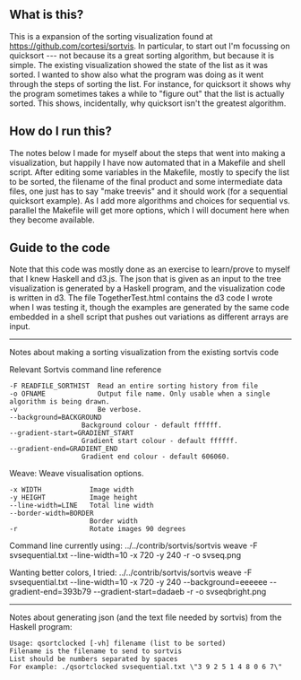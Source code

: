 What is this?
------------

This is a expansion of the sorting visualization found at https://github.com/cortesi/sortvis. In particular, to start out I'm focussing on quicksort --- not because its a great sorting algorithm, but because it is simple. The existing visualization showed the state of the list as it was sorted. I wanted to show also what the program was doing as it went through the steps of sorting the list. For instance, for quicksort it shows why the program sometimes takes a while to "figure out" that the list is actually sorted. This shows, incidentally, why quicksort isn't the greatest algorithm. 

How do I run this?
------------------

The notes below I made for myself about the steps that went into making a visualization, but happily I have now automated that in a Makefile and shell script. After editing some variables in the Makefile, mostly to specify the list to be sorted, the filename of the final product and some intermediate data files, one just has to say "make treevis" and it should work (for a sequential quicksort example). As I add more algorithms and choices for sequential vs. parallel the Makefile will get more options, which I will document here when they become available. 

Guide to the code
----------------

Note that this code was mostly done as an exercise to learn/prove to myself that I knew Haskell and d3.js. The json that is given as an input to the tree visualization is generated by a Haskell program, and the visualization code is written in d3. The file TogetherTest.html contains the d3 code I wrote when I was testing it, though the examples are generated by the same code embedded in a shell script that pushes out variations as different arrays are input. 

------------------------------------------------------------------

Notes about making a sorting visualization from the existing sortvis code

Relevant Sortvis command line reference

    -F READFILE_SORTHIST  Read an entire sorting history from file
    -o OFNAME             Output file name. Only usable when a single algorithm is being drawn.
    -v                    Be verbose.
    --background=BACKGROUND
                      Background colour - default ffffff.
    --gradient-start=GRADIENT_START
                      Gradient start colour - default ffffff.
    --gradient-end=GRADIENT_END
                      Gradient end colour - default 606060.
  
 Weave:
    Weave visualisation options.

    -x WIDTH            Image width
    -y HEIGHT           Image height
    --line-width=LINE   Total line width
    --border-width=BORDER
                        Border width
    -r                  Rotate images 90 degrees

Command line currently using: 
  ../../contrib/sortvis/sortvis weave -F svsequential.txt --line-width=10 -x 720 -y 240 -r -o svseq.png

Wanting better colors, I tried:
  ../../contrib/sortvis/sortvis weave -F svsequential.txt --line-width=10 -x 720 -y 240 --background=eeeeee --gradient-end=393b79 --gradient-start=dadaeb -r -o svseqbright.png 

--------------------------------------------------------------

Notes about generating json (and the text file needed by sortvis) from the Haskell program: 

    Usage: qsortclocked [-vh] filename (list to be sorted)
    Filename is the filename to send to sortvis
    List should be numbers separated by spaces 
    For example: ./qsortclocked svsequential.txt \"3 9 2 5 1 4 8 0 6 7\"
